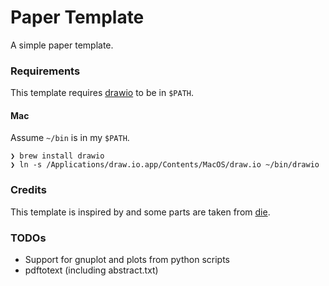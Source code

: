 Paper Template
==============

A simple paper template.

### Requirements

This template requires [drawio](https://www.diagrams.net/) to be in `$PATH`.

#### Mac

Assume `~/bin` is in my `$PATH`.

```
❯ brew install drawio
❯ ln -s /Applications/draw.io.app/Contents/MacOS/draw.io ~/bin/drawio 
```

### Credits

This template is inspired by and some parts are taken from [die](https://github.com/tsgates/die).

### TODOs
- Support for gnuplot and plots from python scripts
- pdftotext (including abstract.txt)
